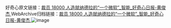 好奇心原文链接：[裁员 18000 人造就纳德拉的“一个微软”_智能_好奇心日报-黄俊杰 ](https://www.qdaily.com/articles/1520.html)
WebArchive归档链接：[裁员 18000 人造就纳德拉的“一个微软”_智能_好奇心日报-黄俊杰 ](http://web.archive.org/web/20180608235741/http://www.qdaily.com:80/articles/1520.html)
![image](http://ww3.sinaimg.cn/large/007d5XDply1g3v4fhu468j30u05el4qq)